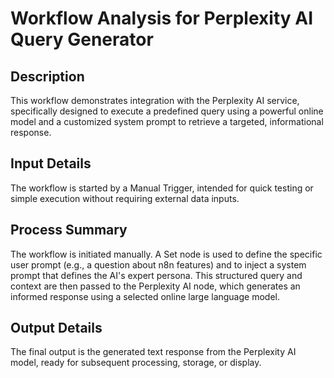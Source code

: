 # Workflow Analysis for Perplexity AI Query Generator

## Description
This workflow demonstrates integration with the Perplexity AI service, specifically designed to execute a predefined query using a powerful online model and a customized system prompt to retrieve a targeted, informational response.

## Input Details
The workflow is started by a Manual Trigger, intended for quick testing or simple execution without requiring external data inputs.

## Process Summary
The workflow is initiated manually. A Set node is used to define the specific user prompt (e.g., a question about n8n features) and to inject a system prompt that defines the AI's expert persona. This structured query and context are then passed to the Perplexity AI node, which generates an informed response using a selected online large language model.

## Output Details
The final output is the generated text response from the Perplexity AI model, ready for subsequent processing, storage, or display.
